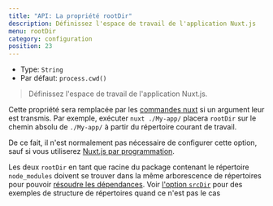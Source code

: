 ```yaml
---
title: "API: La propriété rootDir"
description: Définissez l'espace de travail de l'application Nuxt.js
menu: rootDir
category: configuration
position: 23
---
```


- Type: `String`
- Par défaut: `process.cwd()`

> Définissez l'espace de travail de l'application Nuxt.js.

Cette propriété sera remplacée par les [commandes nuxt](/guide/commandes) si un argument leur est transmis. Par exemple, 
exécuter `nuxt ./My-app/` placera `rootDir` sur le chemin absolu de `./My-app/` à partir du répertoire courant de travail.

De ce fait, il n'est normalement pas nécessaire de configurer cette option, sauf si vous utiliserez [Nuxt.js par programmation](/api/nuxt).

<div class="Alert Alert--blue">

Les deux `rootDir` en tant que racine du package contenant le répertoire `node_modules` doivent se trouver dans la même 
arborescence de répertoires pour pouvoir [résoudre les dépendances](https://nodejs.org/api/modules.html#modules_all_together).
Voir [l'option `srcDir`](/api/configuration-srcdir) pour des exemples de structure de répertoires quand ce n'est pas le cas

</div>
